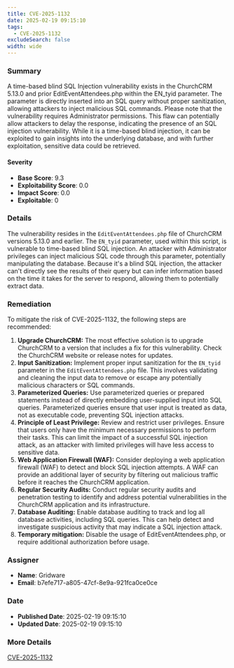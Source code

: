 ```yaml
---
title: CVE-2025-1132
date: 2025-02-19 09:15:10
tags:
  - CVE-2025-1132
excludeSearch: false
width: wide
---
```


### Summary
A time-based blind SQL Injection vulnerability exists in the ChurchCRM 5.13.0 and prior EditEventAttendees.php within the EN_tyid parameter. The parameter is directly inserted into an SQL query without proper sanitization, allowing attackers to inject malicious SQL commands. Please note that the vulnerability requires Administrator permissions. This flaw can potentially allow attackers to delay the response, indicating the presence of an SQL injection vulnerability. While it is a time-based blind injection, it can be exploited to gain insights into the underlying database, and with further exploitation, sensitive data could be retrieved.

#### Severity
- **Base Score**: 9.3
- **Exploitability Score**: 0.0
- **Impact Score**: 0.0
- **Exploitable**: 0

### Details 
The vulnerability resides in the `EditEventAttendees.php` file of ChurchCRM versions 5.13.0 and earlier. The `EN_tyid` parameter, used within this script, is vulnerable to time-based blind SQL injection. An attacker with Administrator privileges can inject malicious SQL code through this parameter, potentially manipulating the database. Because it's a blind SQL injection, the attacker can't directly see the results of their query but can infer information based on the time it takes for the server to respond, allowing them to potentially extract data.

### Remediation
To mitigate the risk of CVE-2025-1132, the following steps are recommended:

1.  **Upgrade ChurchCRM:** The most effective solution is to upgrade ChurchCRM to a version that includes a fix for this vulnerability. Check the ChurchCRM website or release notes for updates.
2.  **Input Sanitization:** Implement proper input sanitization for the `EN_tyid` parameter in the `EditEventAttendees.php` file. This involves validating and cleaning the input data to remove or escape any potentially malicious characters or SQL commands.
3.  **Parameterized Queries:** Use parameterized queries or prepared statements instead of directly embedding user-supplied input into SQL queries. Parameterized queries ensure that user input is treated as data, not as executable code, preventing SQL injection attacks.
4.  **Principle of Least Privilege:** Review and restrict user privileges. Ensure that users only have the minimum necessary permissions to perform their tasks. This can limit the impact of a successful SQL injection attack, as an attacker with limited privileges will have less access to sensitive data.
5.  **Web Application Firewall (WAF):** Consider deploying a web application firewall (WAF) to detect and block SQL injection attempts. A WAF can provide an additional layer of security by filtering out malicious traffic before it reaches the ChurchCRM application.
6.  **Regular Security Audits:** Conduct regular security audits and penetration testing to identify and address potential vulnerabilities in the ChurchCRM application and its infrastructure.
7.  **Database Auditing:** Enable database auditing to track and log all database activities, including SQL queries. This can help detect and investigate suspicious activity that may indicate a SQL injection attack.
8.  **Temporary mitigation:** Disable the usage of EditEventAttendees.php, or require additional authorization before usage.

### Assigner
- **Name**: Gridware
- **Email**: b7efe717-a805-47cf-8e9a-921fca0ce0ce

### Date
- **Published Date**: 2025-02-19 09:15:10
- **Updated Date**: 2025-02-19 09:15:10

### More Details
[CVE-2025-1132](https://www.cvedetails.com/cve/CVE-2025-1132)